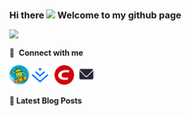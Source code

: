 ### Hi there <a href="https://www.gautamkrishnar.com/"><img src="https://media.giphy.com/media/hvRJCLFzcasrR4ia7z/giphy.gif" width="2.5%"></a>  Welcome to my github page 


<p align="left">
  <a href="https://github.com/zhpanvip">
    <img src="https://github-readme-stats.vercel.app/api?username=zhpanvip&count_private=true&show_icons=true&line_height=21&include_all_commits=true&theme=buefy" />
  </a>
  
</p>


🔗 &nbsp;**Connect with me**
<p align="left">
<a href="https://zhangpan.site" target="blank"><img align="center" src="https://github.com/zhpanvip/images/blob/master/blog/favicon.png" alt="Blog" height="35" width="35" /></a>
<a href="https://juejin.im/user/2735240659359448/posts" target="blank"><img align="center" src="https://github.com/zhpanvip/images/blob/master/project/icon/juejin.png" alt="juejin" height="35" width="38" /></a>
<a href="https://blog.csdn.net/qq_20521573" target="blank"><img align="center" src="https://github.com/zhpanvip/images/blob/master/project/icon/csdn.png" alt="csdn" height="35" width="35" /></a>
<a href="mailto:zhpanvip@outlook.com" target="blank"><img align="center" src="https://github.com/zhpanvip/images/blob/master/project/icon/email.png" alt="email" height="35" width="35" /></a>


#### 📕 Latest Blog Posts

<!-- BLOG-POST-LIST:START -->
<!-- BLOG-POST-LIST:END -->




  
